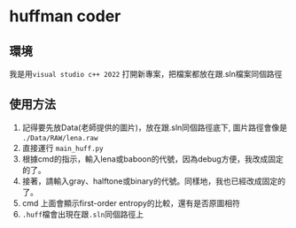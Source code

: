 # huffman coder

## 環境
我是用`visual studio c++ 2022` 打開新專案，把檔案都放在跟.sln檔案同個路徑

## 使用方法

1. 記得要先放Data(老師提供的圖片)，放在跟.sln同個路徑底下, 圖片路徑會像是 `./Data/RAW/lena.raw`
2. 直接運行 `main_huff.py`
3. 根據cmd的指示，輸入lena或baboon的代號，因為debug方便，我改成固定的了。
4. 接著，請輸入gray、halftone或binary的代號。同樣地，我也已經改成固定的了。
5. cmd 上面會顯示first-order entropy的比較，還有是否原圖相符
6. `.huff`檔會出現在跟`.sln`同個路徑上